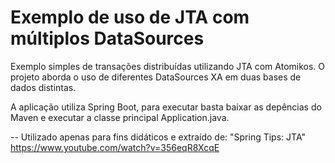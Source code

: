 # Exemplo de uso de JTA com múltiplos DataSources

Exemplo simples de transações distribuídas utilizando JTA com Atomikos. O projeto aborda o uso de diferentes DataSources XA em duas bases de dados distintas.

A aplicação utiliza Spring Boot, para executar basta baixar as depências do Maven e executar a classe principal Application.java. 

--
Utilizado apenas para fins didáticos e extraído de: "Spring Tips: JTA" https://www.youtube.com/watch?v=356eqR8XcqE
